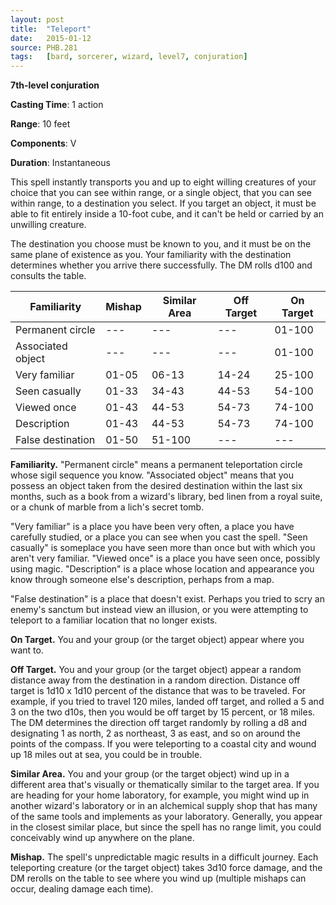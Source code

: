 ```yaml
---
layout: post
title:  "Teleport"
date:   2015-01-12
source: PHB.281
tags:   [bard, sorcerer, wizard, level7, conjuration]
---
```


**7th-level conjuration**

**Casting Time**: 1 action

**Range**: 10 feet

**Components**: V

**Duration**: Instantaneous

This spell instantly transports you and up to eight willing creatures of your choice that you can see within range, or a single object, that you can see within range, to a destination you select. If you target an object, it must be able to fit entirely inside a 10-foot cube, and it can't be held or carried by an unwilling creature.

The destination you choose must be known to you, and it must be on the same plane of existence as you. Your familiarity with the destination determines whether you arrive there successfully. The DM rolls d100 and consults the table.

| Familiarity       | Mishap | Similar Area | Off Target | On Target |
|-------------------|--------|--------------|------------|-----------|
| Permanent circle  |  ---   |      ---     |     ---    |   01-100  |
| Associated object |  ---   |      ---     |     ---    |   01-100  |
| Very familiar     | 01-05  |     06-13    |    14-24   |   25-100  |
| Seen casually     | 01-33  |     34-43    |    44-53   |   54-100  |
| Viewed once       | 01-43  |     44-53    |    54-73   |   74-100  |
| Description       | 01-43  |     44-53    |    54-73   |   74-100  |
| False destination | 01-50  |    51-100    |     ---    |    ---    |

**Familiarity.** "Permanent circle" means a permanent teleportation circle whose sigil sequence you know. "Associated object" means that you possess an object taken from the desired destination within the last six months, such as a book from a wizard's library, bed linen from a royal suite, or a chunk of marble from a lich's secret tomb.

"Very familiar" is a place you have been very often, a place you have carefully studied, or a place you can see when you cast the spell. "Seen casually" is someplace you have seen more than once but with which you aren't very familiar. "Viewed once" is a place you have seen once, possibly using magic. "Description" is a place whose location and appearance you know through someone else's description, perhaps from a map.

"False destination" is a place that doesn't exist. Perhaps you tried to scry an enemy's sanctum but instead view an illusion, or you were attempting to teleport to a familiar location that no longer exists.

**On Target.** You and your group (or the target object) appear where you want to.

**Off Target.** You and your group (or the target object) appear a random distance away from the destination in a random direction. Distance off target is 1d10 x 1d10 percent of the distance that was to be traveled. For example, if you tried to travel 120 miles, landed off target, and rolled a 5 and 3 on the two d10s, then you would be off target by 15 percent, or 18 miles. The DM determines the direction off target randomly by rolling a d8 and designating 1 as north, 2 as northeast, 3 as east, and so on around the points of the compass. If you were teleporting to a coastal city and wound up 18 miles out at sea, you could be in trouble.

**Similar Area.** You and your group (or the target object) wind up in a different area that's visually or thematically similar to the target area. If you are heading for your home laboratory, for example, you might wind up in another wizard's laboratory or in an alchemical supply shop that has many of the same tools and implements as your laboratory. Generally, you appear in the closest similar place, but since the spell has no range limit, you could conceivably wind up anywhere on the plane.

**Mishap.** The spell's unpredictable magic results in a difficult journey. Each teleporting creature (or the target object) takes 3d10 force damage, and the DM rerolls on the table to see where you wind up (multiple mishaps can occur, dealing damage each time).
